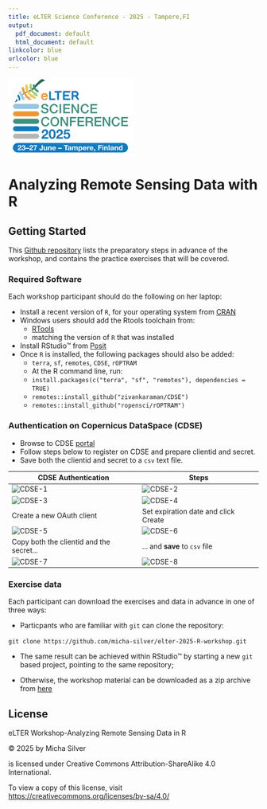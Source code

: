 ```yaml
---
title: eLTER Science Conference - 2025 - Tampere,FI
output:
  pdf_document: default
  html_document: default
linkcolor: blue
urlcolor: blue
---
```


![](eLTER_SC_Logo.png)

# Analyzing Remote Sensing Data with R

## Getting Started

This [Github repository](https://github.com/micha-silver/elter-workshop-2025)
lists the preparatory steps in advance of the workshop, 
and contains the practice exercises that will be covered.

### Required Software

Each workshop participant should do the following on her laptop:

- Install a recent version of `R`, for your operating system from [CRAN](https://cran.r-project.org)
- Windows users should add the Rtools toolchain from:
  - [RTools](https://cran.r-project.org/bin/windows/Rtools/)
  - matching the version of `R` that was installed
- Install RStudio&trade; from [Posit](https://posit.co/download/rstudio-desktop/)
- Once `R` is installed, the following packages should also be added:
  - `terra`, `sf`, `remotes`, `CDSE`, `rOPTRAM`
  - At the R command line, run:
  - `install.packages(c("terra", "sf", "remotes"), dependencies = TRUE)`
  - `remotes::install_github("zivankaraman/CDSE")`
  - `remotes::install_github("ropensci/rOPTRAM")`

### Authentication on Copernicus DataSpace (CDSE)

- Browse to CDSE [portal](https://dataspace.copernicus.eu)
- Follow steps below to register on CDSE and prepare clientid and secret.
- Save both the clientid and secret to a `csv` text file.

| CDSE Authentication | Steps |
| ----------------------------------- | ----------------------------------- |
|![CDSE-1](../Presentation/figures/CDSE_1.png)|![CDSE-2](../Presentation/figures/CDSE_2.png)|
|![CDSE-3](../Presentation/figures/CDSE_3.png)|![CDSE-4](../Presentation/figures/CDSE_4.png)|
| Create a new OAuth client | Set expiration date and click Create |
|![CDSE-5](../Presentation/figures/CDSE_5.png)|![CDSE-6](../Presentation/figures/CDSE_6.png)|
| Copy both the clientid and the secret... | ... and **save** to `csv` file |
|![CDSE-7](../Presentation/figures/CDSE_7.png)|![CDSE-8](../Presentation/figures/CDSE_8.png)|

### Exercise data

Each participant can download the exercises and data in advance in one of three ways:

- Particpants who are familiar with `git` can clone the repository:

`git clone https://github.com/micha-silver/elter-2025-R-workshop.git`

- The same result can be achieved within RStudio&trade; by starting a new `git` based project, pointing to the same repository;

- Otherwise, the workshop material can be downloaded as a zip archive from [here](https://github.com/micha-silver/elter-2025-R-workshop/archive/refs/heads/main.zip) 


## License

eLTER Workshop-Analyzing Remote Sensing Data in R 

© 2025 by Micha Silver 

is licensed under Creative Commons Attribution-ShareAlike 4.0 International.

To view a copy of this license, visit https://creativecommons.org/licenses/by-sa/4.0/